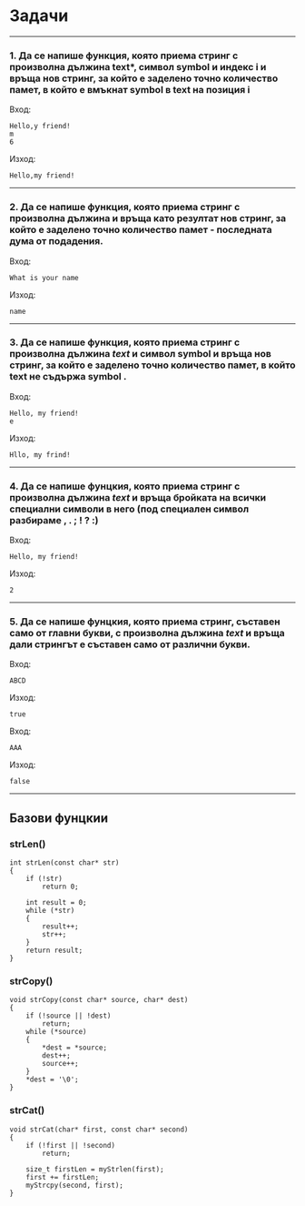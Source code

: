 # Задачи
---
### 1. Да се напише функция, която приема стринг с произволна дължина text*, символ symbol и индекс i и връща нов стринг, за който е заделено точно количество памет, в който е вмъкнат symbol в text на позиция i

Вход:
```
Hello,y friend!
m
6
```
Изход:
```
Hello,my friend!
```
---
### 2. Да се напише функция, която приема стринг с произволна дължина и връща като резултат нов стринг, за който е заделено точно количество памет - последната дума от подадения.

Вход:
```
What is your name
```
Изход:
```
name
```
---
### 3. Да се напише функция, която приема стринг с произволна дължина *text* и символ symbol и връща нов стринг, за който е заделено точно количество памет, в който text не съдържа symbol .

Вход:
```
Hello, my friend!
e
```
Изход:
```
Hllo, my frind!
```
---
### 4. Да се напише фунцкия, която приема стринг с произволна дължина *text* и връща бройката на всички специални символи в него (под специален символ разбираме , . ; ! ? :)

Вход:
```
Hello, my friend!
```
Изход:
```
2
```
---
### 5. Да се напише фунцкия, която приема стринг, съставен само от главни букви, с произволна дължина *text* и връща дали стрингът е съставен само от различни букви.

Вход:
```
ABCD
```
Изход:
```
true
```
Вход:
```
AAA
```
Изход:
```
false
```
---
## Базови фунцкии

### strLen()
```
int strLen(const char* str)
{
	if (!str)
		return 0;

	int result = 0;
	while (*str)
	{
		result++;
		str++;
	}
	return result;
}
```
### strCopy()
```
void strCopy(const char* source, char* dest)
{
	if (!source || !dest)
		return;
	while (*source)
	{
		*dest = *source;
		dest++;
		source++;
	}
	*dest = '\0';
}
```
### strCat() 
```
void strCat(char* first, const char* second)
{
	if (!first || !second)
		return;
	
	size_t firstLen = myStrlen(first);
	first += firstLen;
	myStrcpy(second, first);
}
```
